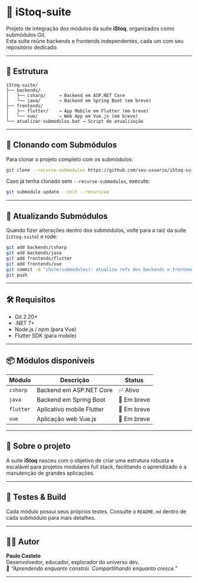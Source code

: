 # 🧩 iStoq-suite

Projeto de integração dos módulos da suíte **iStoq**, organizados como submódulos Git.  
Esta suíte reúne backends e frontends independentes, cada um com seu repositório dedicado.

---

## 📁 Estrutura

```
iStoq-suite/
├── backends/
│   ├── csharp/     → Backend em ASP.NET Core
│   └── java/       → Backend em Spring Boot (em breve)
├── frontends/
│   ├── flutter/    → App Mobile em Flutter (em breve)
│   └── vue/        → Web App em Vue.js (em breve)
└── atualizar-submodulos.bat → Script de atualização
```

---

## 🔁 Clonando com Submódulos

Para clonar o projeto completo com os submódulos:

```bash
git clone --recurse-submodules https://github.com/seu-usuario/iStoq-suite.git
```

Caso já tenha clonado sem `--recurse-submodules`, execute:

```bash
git submodule update --init --recursive
```

---

## 🔄 Atualizando Submódulos

Quando fizer alterações dentro dos submódulos, volte para a raiz da suíte (`iStoq-suite`) e rode:

```bash
git add backends/csharp
git add backends/java
git add frontends/flutter
git add frontends/vue
git commit -m "chore(submodules): atualiza refs dos backends e frontends"
git push
```

---

## 🛠️ Requisitos

- Git 2.20+
- .NET 7+
- Node.js / npm (para Vue)
- Flutter SDK (para mobile)

---

## 📦 Módulos disponíveis

| Módulo             | Descrição                         | Status       |
|--------------------|------------------------------------|--------------|
| `csharp`           | Backend em ASP.NET Core           | ✅ Ativo     |
| `java`             | Backend em Spring Boot            | 🚧 Em breve |
| `flutter`          | Aplicativo mobile Flutter         | 🚧 Em breve |
| `vue`              | Aplicação web Vue.js              | 🚧 Em breve |

---

## 🧠 Sobre o projeto

A suíte **iStoq** nasceu com o objetivo de criar uma estrutura robusta e escalável para projetos modulares full stack, facilitando o aprendizado e a manutenção de grandes aplicações.

---

## 🧪 Testes & Build

Cada módulo possui seus próprios testes. Consulte o `README.md` dentro de cada submódulo para mais detalhes.

---

## 👨‍💻 Autor

**Paulo Castelo**  
Desenvolvedor, educador, explorador do universo dev.  
💬 _“Aprendendo enquanto constrói. Compartilhando enquanto cresce.”_

---

```